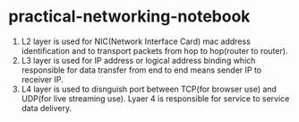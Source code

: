 # practical-networking-notebook

1. L2 layer is used for NIC(Network Interface Card) mac address identification and to transport packets from hop to hop(router to router).
2. L3 layer is used for IP address or logical address binding which responsible for data transfer from end to end means sender IP to receiver IP.
3. L4 layer is used to disnguish port between TCP(for browser use) and UDP(for live streaming use). Lyaer 4 is responsible for service to service data delivery.
